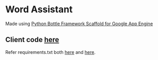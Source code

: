 # Word Assistant
Made using [Python Bottle Framework Scaffold for Google App Engine](https://github.com/GoogleCloudPlatform/appengine-bottle-skeleton)

## Client code [here](./client/client.py)
Refer requirements.txt both [here](./requirements.txt) and [here](./client/requirements.txt).